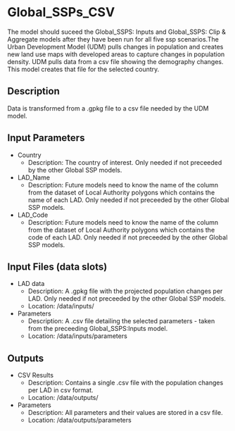 # Global_SSPs_CSV
The model should suceed the Global_SSPS: Inputs and Global_SSPS: Clip & Aggregate models after they have been run for all five ssp scenarios.The Urban Development Model (UDM) pulls changes in population and creates new land use maps with developed areas to capture changes in population density. UDM pulls data from a csv file showing the demography changes. This model creates that file for the selected country.

## Description
Data is transformed from a .gpkg file to a csv file needed by the UDM model. 

## Input Parameters
* Country
  * Description: The country of interest. Only needed if not preceeded by the other Global SSP models.
* LAD_Name
  * Description: Future models need to know the name of the column from the dataset of Local Authority polygons which contains the name of each LAD. Only needed if not preceeded by the other Global SSP models.
* LAD_Code
  * Description: Future models need to know the name of the column from the dataset of Local Authority polygons which contains the code of each LAD. Only needed if not preceeded by the other Global SSP models.


## Input Files (data slots)
* LAD data
  * Description: A .gpkg file with the projected population changes per LAD. Only needed if not preceeded by the other Global SSP models.
  * Location: /data/inputs/
* Parameters
  * Description: A .csv file detailing the selected parameters - taken from the preceeding Global_SSPS:Inputs model.
  * Location: /data/inputs/parameters


## Outputs
* CSV Results
  * Description: Contains a single .csv file with the population changes per LAD in csv format.
  * Location: /data/outputs/
* Parameters
  * Description: All parameters and their values are stored in a csv file.
  * Location: /data/outputs/parameters
